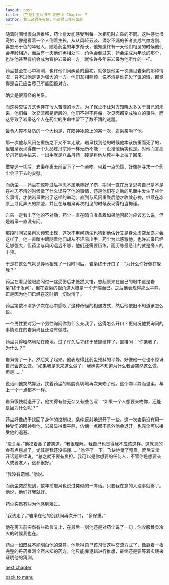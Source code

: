 ```yaml
---
layout: post
title: 【完结】重回旧日 阴卷上 Chapter 7
author: 我见诸君多有病，料诸君见我应如是
---
```




随着时间慢慢向后推移，药尘愈发能感受到每一次相见时岩枭的不同。这种感觉很奇妙，像是看着一个人倒着生长，从从风轻云淡、滴水不漏的长者变成气血方刚、喜怒形于色的年轻人，随着药尘的年岁渐长，他知道终有一天他们相见的时候他们会年龄相近，而后有一天他们再相处时，角色会倒过来，药会尘成为年长的那个，也许他甚至有机会成为看护岩枭的一方，就像许多年来岩枭为他所作的一样。<br><br>药尘甚至在心中猜测，也许他们间纠葛的最初，就像是他第一次遇见岩枭的那种情况，只不过他是更为强大的一方。他们互相照顾，说不清是谁先欠了谁的情，都觉得是自己应当尽己所能回报对方。<br><br>确实是很奇怪的关系。<br><br>而这种交往方式也存在令人苦恼的地方。为了保证不让对方知晓太多关于自己的未来，他们每一次交流都是断层的，他们不得不将每一次见面都变成独立的事件，而这导致了岩枭这个人在药尘的生命中留下了数不清的谜题。<br><br>最令人猝不及防的一个大约是，在陨神冰原上的某一次，岩枭亲吻了他。<br><br>那一次他与风闲在重伤之下又不幸走散，岩枭找到他的时候他本该伤重而死了的，但岩枭表现得像一个九品炼丹宗师一样无所不能——没准他确实也是。对他而言高阶丹药信手拈来，一出手就是八品丹药，硬是将他从死神手上拉了回来。<br><br>做完这一切后，岩枭在离去前留下了一个亲吻。带着一点恐慌，好像在寻求一个药尘会活下去的安慰。<br><br>而药尘——药尘在惊吓过后神思不属地养好了伤，期间一直在反复思考自己是不是在神志不清的时候做了什么误导了他的事情，还是他们在之后的见面中发生了些什么事情，才使岩枭做出了这样的举动。直到与风闲重聚后他才收敛心神，继续在冰原上寻觅异火的踪迹，并且在与岩枭再次相见的时候表现得相当拘谨。<br><br>岩枭一定看出了他的不对劲，药尘一直在暗自准备着如果他问起时应该怎么说，但是岩枭一直没有问。<br><br>那段时间岩枭再次频繁出现，这次不用问药尘也猜到他估计又是身处虚空龙岛才会这样了。他一直暗中跟随着他们却从不轻易出手，药尘为此感激他。也许岩枭已经足够强大，但药尘与风闲远远不够，他们还需要历练，而历练最忌讳的就是旁人的干预。<br><br>于是在这么气氛诡异地相处了一段时间后，岩枭终于开口了：“为什么你好像在躲我？”<br><br>药尘在看见他眼底闪过一丝受伤后才恍然大悟，想起原来在自己的眼中这是岩枭“终于发问”，但在岩枭的视角这大概是一个开端而已。之后他表现得那么平静，正是因为他们已经在这时把一切说清了。<br><br>药尘第数不清多少次在心中感叹了这种奇怪的相遇方式，然后他依旧不知道该怎么说。<br><br>一个男性要对另一个男性询问你为什么亲我了，这得怎么开口？更何况他要询问的事情现在的岩枭尚且还没有做过。<br><br>药尘只得哑然地站在原地，过了许久后才终于破罐破摔了，直接问：“你亲我了，为什么？”<br><br>岩枭愣了一下，然后笑了起来。他表现得比药尘预料的平静，好像他一点也不惊讶自己会这么做。“如果我是未来这么做了，我确实不知道为什么我会突然这么做，但是……”<br><br>说话间他突然靠近，扶着药尘的肩膀真切地再次亲吻了他。这个吻平静而温柔，与上一个一点都不一样。<br><br>岩枭很快就退开了，他笑得有些无奈又有些苦涩：“如果一个人想要亲吻你，还能是因为什么呢？”<br><br>药尘好像终于找回了身体的控制权，条件反射地退开了一些。这一次岩枭没有用一种受伤的眼神看他，岩枭显得很平静，仿佛一点都不意外他会退开，也完全可以接受他的退避。<br><br>“没关系。”他摸着鼻子苦笑道，“我很理解。我自己也觉得我不应该这样。这就真的会有点尴尬了，尤其是我还没搞懂……”他停了一下，飞快地蹙了蹙眉，而后又岔开话题继续说，“总之就不要有负担。我可以是你想要的任何人，不管你是想要亲人或者友人，这都很好。”<br><br>“我没有遗憾。”他说。<br><br>而药尘突然想到，数年前岩枭也说过类似的一席话。只要我在意的人没事就够了。他说，他们好我就好。<br><br>药尘突然有些为他感到难过。<br><br>“我该走了。”岩枭在他的沉默间再次开口，“多保重。”<br><br>他在离去前突然有些欲言又止，在最后一刻他还是对药尘说了一句：你收服骨灵冷火的时候我也在。<br><br>药尘一如既往不能明白他的深意。他觉得自己该习惯这种交流方式了，像靠着一枚完整的丹药推测全然未知的药方，他只能靠逻辑进行推想，最终还是要等着实践来证明他的猜测。

[next chapter](https://allforyanchen.github.io/2020/07/19/post-39-sub-3-chapter-8.html)

[back to manu](https://allforyanchen.github.io/2020/07/19/post-39.html)
